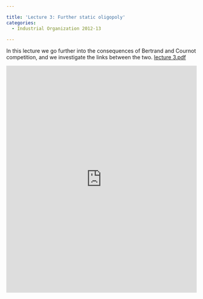 ```yaml
---

title: 'Lecture 3: Further static oligopoly'
categories:
  - Industrial Organization 2012-13

---
```

In this lecture we go further into the consequences of Bertrand and Cournot competition, and we investigate the links between the two.  <a title="View lecture 3.pdf on Scribd" href="https://www.scribd.com/doc/110454666/lecture-3-pdf" >lecture 3.pdf</a>

<iframe src="https://www.scribd.com/embeds/110454666/content?start_page=1&view_mode=scroll&access_key=key-kjds0hv4jzubrt0vapq" data-auto-height="true" data-aspect-ratio="" scrolling="no" width="100%" height="600" frameborder="0"></iframe>